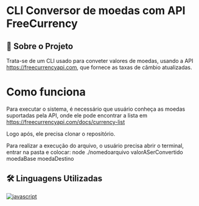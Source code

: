 
# CLI Conversor de moedas com API FreeCurrency




## 🚀 Sobre o Projeto
Trata-se de um CLI usado para conveter valores de moedas, usando a API https://freecurrencyapi.com, que fornece as taxas de câmbio atualizadas.

# Como funciona
Para executar o sistema, é necessário que  usuário conheça as moedas suportadas pela API, onde ele pode encontrar a lista em https://freecurrencyapi.com/docs/currency-list

Logo após, ele precisa clonar o repositório.

Para realizar a execução do arquivo, o usuário precisa abrir o terminal, entrar na pasta e colocar: node ./nomedoarquivo valorASerConvertido moedaBase moedaDestino




## 🛠 Linguagens Utilizadas
[![javascript](https://img.shields.io/badge/JavaScript-F7DF1E?style=for-the-badge&logo=javascript&logoColor=black)](https://img.shields.io/badge/JavaScript-F7DF1E?style=for-the-badge&logo=javascript&logoColor=black) 



